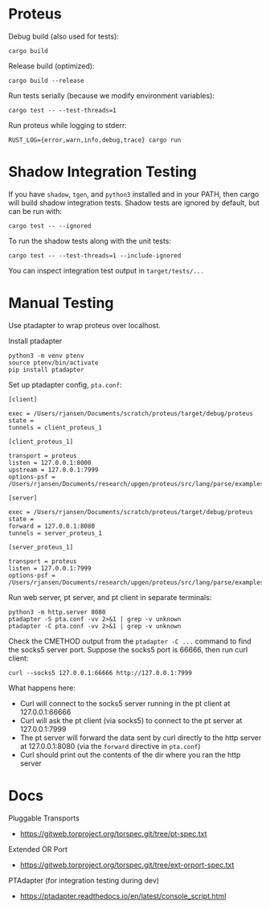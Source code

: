 # Proteus

Debug build (also used for tests):

    cargo build

Release build (optimized):

    cargo build --release

Run tests serially (because we modify environment variables):

    cargo test -- --test-threads=1

Run proteus while logging to stderr:

    RUST_LOG={error,warn,info,debug,trace} cargo run

# Shadow Integration Testing

If you have `shadow`, `tgen`, and `python3` installed and in your PATH, then
cargo will build shadow integration tests. Shadow tests are ignored by default,
but can be run with:

    cargo test -- --ignored

To run the shadow tests along with the unit tests:

    cargo test -- --test-threads=1 --include-ignored

You can inspect integration test output in `target/tests/...`

# Manual Testing

Use ptadapter to wrap proteus over localhost.

Install ptadapter

    python3 -m venv ptenv
    source ptenv/bin/activate
    pip install ptadapter

Set up ptadapter config, `pta.conf`:

    [client]

    exec = /Users/rjansen/Documents/scratch/proteus/target/debug/proteus
    state = 
    tunnels = client_proteus_1

    [client_proteus_1]

    transport = proteus
    listen = 127.0.0.1:8000
    upstream = 127.0.0.1:7999
    options-psf = /Users/rjansen/Documents/research/upgen/proteus/src/lang/parse/examples/simple.psf

    [server]

    exec = /Users/rjansen/Documents/scratch/proteus/target/debug/proteus
    state = 
    forward = 127.0.0.1:8080
    tunnels = server_proteus_1

    [server_proteus_1]

    transport = proteus
    listen = 127.0.0.1:7999
    options-psf = /Users/rjansen/Documents/research/upgen/proteus/src/lang/parse/examples/simple.psf

Run web server, pt server, and pt client in separate terminals:

    python3 -m http.server 8080
    ptadapter -S pta.conf -vv 2>&1 | grep -v unknown
    ptadapter -C pta.conf -vv 2>&1 | grep -v unknown

Check the CMETHOD output from the `ptadapter -C ...` command to find the
socks5 server port. Suppose the socks5 port is 66666, then run curl client:

    curl --socks5 127.0.0.1:66666 http://127.0.0.1:7999

What happens here:

- Curl will connect to the socks5 server running in the pt client at
  127.0.0.1:66666
- Curl will ask the pt client (via socks5) to connect to the pt server at
  127.0.0.1:7999
- The pt server will forward the data sent by curl directly to the http server
  at 127.0.0.1:8080 (via the `forward` directive in `pta.conf`)
- Curl should print out the contents of the dir where you ran the http server

# Docs

Pluggable Transports
- https://gitweb.torproject.org/torspec.git/tree/pt-spec.txt

Extended OR Port
- https://gitweb.torproject.org/torspec.git/tree/ext-orport-spec.txt

PTAdapter (for integration testing during dev)
- https://ptadapter.readthedocs.io/en/latest/console_script.html
